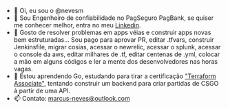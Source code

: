 - 👋 Oi, eu sou o @nevesm
- 👀 Sou Engenheiro de confiabilidade no PagSeguro PagBank, se quiser me conhecer melhor, entra no meu [Linkedin](https://www.linkedin.com/in/mnevesti/).
- 🌱 Gosto de resolver problemas em apps véias e construir apps novas bem estruturadas... Sou pago para aprovar PR, editar .tfvars, construir Jenkinsfile, migrar cosias, acessar o newrelic, acessar o splunk, acessar o console da aws, editar milhares de .tf, editar centenas de .yml, colocar a mão em alguns códigos e ler a mente dos desenvolvedores nas horas vagas. 
- 🔎 Estou aprendendo Go, estudando para tirar a certificação ["Terraform Associate"](https://www.hashicorp.com/certification/terraform-associate), tentando construir um backend para criar partidas de CSGO à partir de uma API.
- 📫 Contato: marcus-neves@outlook.com
